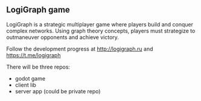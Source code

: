 ## LogiGraph game

LogiGraph is a strategic multiplayer game where players build and conquer complex networks. Using graph theory concepts, players must strategize to outmaneuver opponents and achieve victory.

Follow the development progress at http://logigraph.ru and https://t.me/logigraph

There will be three repos:
- godot game
- client lib
- server app (could be private repo)
